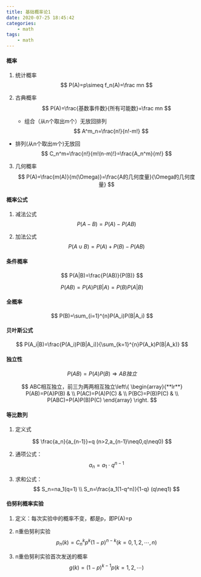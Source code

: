 ```yaml
---
title: 基础概率论1
date: 2020-07-25 18:45:42
categories:
	- math
tags:
	- math
---
```




#### 概率

1. 统计概率
   $$
   P(A)=p\simeq f_n(A)=\frac mn
   $$

2. 古典概率
   $$
   P(A)=\frac{基数事件数}{所有可能数}=\frac mn
   $$

   - 组合（从n个取出m个）无放回排列
     $$
     A^m_n=\frac{n!}{n!-m!}
     $$

- 排列(从n个取出m个)无放回
  $$
  C_n^m=\frac{n!}{m!(n-m)!}=\frac{A_n^m}{m!}
  $$

3. 几何概率
   $$
   P(A)=\frac{m(A)}{m(\Omega)}=\frac{A的几何度量}{\Omega的几何度量}
   $$

#### 概率公式

1. 减法公式
   $$
   P(A-B)=P(A)-P(AB)
   $$

2. 加法公式
   $$
   P(A\cup B)=P(A)+P(B)-P(AB)
   $$

#### 条件概率

$$
P(A|B)=\frac{P(AB)}{P(B)}
$$

$$
P(AB)=P(A)P(B|A)=P(B)P(A|B)
$$

#### 全概率

$$
P(B)=\sum_{i=1}^{n}P(A_i)P(B|A_i)
$$

#### 贝叶斯公式

$$
P(A_i|B)=\frac{P(A_i)P(B|A_i)}{\sum_{k=1}^{n}P(A_k)P(B|A_k)}
$$

#### 独立性

$$
P(AB)=P(A)P(B)\Rightarrow AB独立
$$

$$
ABC相互独立，前三为两两相互独立\left\{
	\begin{array}{**lr**}
	P(AB)=P(A)P(B) & \\
	P(AC)=P(A)P(C) & \\
	P(BC)=P(B)P(C) & \\
	P(ABC)=P(A)P(B)P(C)
	\end{array}
\right.
$$

#### 等比数列

1. 定义式

$$
\frac{a_n}{a_{n-1}}=q (n>2,a_{n-1}\neq0,q\neq0)
$$

2. 通项公式：
   $$
   a_n=a_1\cdot q^{n-1}
   $$

3. 求和公式：
   $$
   S_n=na_1(q=1) \\
   S_n=\frac{a_1(1-q^n)}{1-q} (q\neq1)
   $$


#### 伯努利概率实验

1. 定义：每次实验中的概率不变，都是p，即P(A)=p

2. n重伯努利实验
   $$
   p_n(k)=C^k_np^k(1-p)^{n-k}(k=0,1,2,\cdots,n)
   $$

3. n重伯努利实验首次发送的概率
   $$
   g(k)=(1-p)^{k-1}p (k=1,2,\cdots)
   $$





